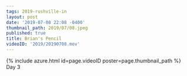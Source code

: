 ```yaml
---
tags: 2019-rushville-in
layout: post
date: '2019-07-08 22:08 -0400'
thumbnail_path: 2019/07/08.jpeg
published: true
title: Brian's Pencil
videoID: '2019/20190708.mov'
---
```


{% include azure.html id=page.videoID poster=page.thumbnail_path %}
Day 3
